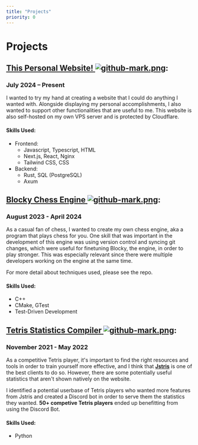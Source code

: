 ```yaml
---
title: "Projects"
priority: 0
---
```

# **Projects**

## [**This Personal Website!** ![github-mark.png](/github-mark.png "Github Redirect")](https://github.com/knguy22/personal-website):
### July 2024 – Present

I wanted to try my hand at creating a website that I could do anything I wanted with. Alongside displaying my personal accomplishments, I also wanted to support other functionalities that are useful to me. This website is also self-hosted on my own VPS server and is protected by Cloudflare.

#### Skills Used: 
* Frontend:
  * Javascript, Typescript, HTML
  * Next.js, React, Nginx
  * Tailwind CSS, CSS
* Backend:
  * Rust, SQL (PostgreSQL)
  * Axum

## [**Blocky Chess Engine** ![github-mark.png](/github-mark.png "Github Redirect")](https://github.com/knguy22/Blocky-Chess-Engine): 
### August 2023 - April 2024

As a casual fan of chess, I wanted to create my own chess engine, aka a program that plays chess for you. One skill that was important in the development of this engine was using version control and syncing git changes, which were useful for finetuning Blocky, the engine, in order to play stronger. This was especially relevant since there were multiple developers working on the engine at the same time.

For more detail about techniques used, please see the repo.

#### Skills Used:
* C++
* CMake, GTest
* Test-Driven Development

## [**Tetris Statistics Compiler** ![github-mark.png](/github-mark.png "Github Redirect")](https://github.com/knguy22/Jstris-Stats-Discord-Bot): 
### November 2021 - May 2022

As a competitive Tetris player, it's important to find the right resources and tools in order to train yourself more effective, and I think that [**Jstris**](https://jstris.jezevec10.com) is one of the best clients to do so. However, there are some potentially useful statistics that aren't shown natively on the website.

I identified a potential userbase of Tetris players who wanted more features from Jstris and created a Discord bot in order to serve them the statistics they wanted. **50+ competive Tetris players** ended up benefitting from using the Discord Bot. 

#### Skills Used:
* Python
